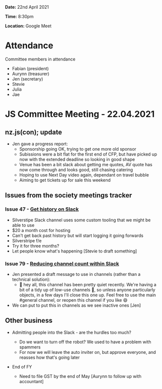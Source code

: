 **Date:** 22nd April 2021

**Time:** 8:30pm

**Location:** Google Meet

# Attendance

Committee members in attendance

- Fabian (president)
- Aurynn (treasurer)
- Jen (secretary)
- Stevie
- Julia
- Jae

# JS Committee Meeting - 22.04.2021

## nz.js(con); update

* Jen gave a progress report:
  - Sponsorship going OK, trying to get one more old sponsor
  - Subissions were a bit flat for the first end of CFP, but have picked up now with the extended deadline so looking in good shape
  - Venue has been a bit slack about getting me quotes, AV quote has now come through and looks good, still chasing catering
  - Hoping to use Next Day video again, dependant on travel bubble
  - Aiming to get tickets up for sale this weekend
 
## Issues from the society meetings tracker

### Issue 47 - [Get history on Slack](https://github.com/JavaScript-NZ/Society-Meetings/issues/47)

* Silverstipe Slack channel uses some custom tooling that we might be able to use
* $20 a month cost for hosting
* Can't get back past history but will start logging it going forwards
* Silverstripe f/e
* Try it for three months?
* Let people know what's happening [Stevie to draft something]
 
### Issue 79 - [Reducing channel count within Slack](https://github.com/JavaScript-NZ/Society-Meetings/issues/79)

* Jen presented a draft message to use in channels (rather than a technical solution):
  - :wave: hey all, this channel has been pretty quiet recently. We're having a bit of a tidy up of low-use channels :broom:, so unless anyone particularly objects, in a few days I'll close this one up.
Feel free to use the main #general channel, or reopen this channel if you like :smile:
* We can put to put this in channels as we see inactive ones [Jen]
 
## Other business

* Admitting people into the Slack - are the hurdles too much?
  - Do we want to turn off the robot? We used to have a problem with spammers
  - For now we will leave the auto inviter on, but approve everyone, and reasses how that's going later

* End of FY
  - Need to file GST by the end of May [Aurynn to follow up with accountant]

